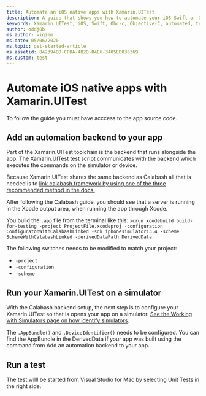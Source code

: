 ```yaml
---
title: Automate an iOS native apps with Xamarin.UITest
description: A guide that shows you how-to automate your iOS Swift or Objective-C app with Xamarin.UITest.
keywords: Xamarin.UITest, iOS, Swift, Obc-c, Objective-C, automated, testing, ui testing.
author: oddj0b
ms.author: vigimm
ms.date: 05/06/2020
ms.topic: get-started-article
ms.assetid: 842394DD-CFDA-4B2D-B4E6-3405ED036369
ms.custom: test
---
```


# Automate iOS native apps with Xamarin.UITest

To follow the guide you must have acccess to the app source code.

## Add an automation backend to your app

Part of the Xamarin.UITest toolchain is the backend that runs alongside the app. The Xamarin.UITest test script communicates with the backend which executes the commands on the simulator or device.

Because Xamarin.UITest shares the same backend as Calabash all that is needed is to [link calabash.framework by using one of the three recommended method in the docs.](https://github.com/calabash/calabash-ios#step-1-link-calabashframework)

After following the Calabash guide, you should see that a server is running in the Xcode output area, when running the app through Xcode.

You build the `.app` file from the terminal like this: `xcrun xcodebuild build-for-testing -project ProjectFile.xcodeproj -configuration ConfiguratonWithCalabashLinked -sdk iphonesimulator13.4 -scheme SchemeWithCalabashLinked -derivedDataPath DerivedData`

The following switches needs to be modified to match your project:
- `-project`
- `-configuration`
- `-scheme`

## Run your Xamarin.UITest on a simulator

With the Calabash backend setup, the next step is to configure your Xamarin.UITest so that is opens your app on a simulator. [See the Working with Simulators page on how identify simulators](working-with-simulators.md). 

The `.AppBundle()` and `.DeviceIdentifier()` needs to be configured. You can find the AppBundle in the DerivedData if your app was built using the command from Add an automation backend to your app.

## Run a test

The test willl be started from Visual Studio for Mac by selecting Unit Tests in the right side.
